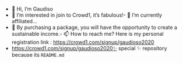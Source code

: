 - 👋 Hi, I’m Gaudiso
- 👀 I’m interested in join to Crowd1, it’s fabulous!- 🌱 I’m currently affiliated...
- 💞️ By purchasing a package, you will have the opportunity to create a sustainable income.- 📫 How to reach me? Here is my personal registration link : https://crowd1.com/signup/gaudioso2020
- https://crowd1.com/signup/gaudioso2020✨ special ✨ repository because its `README.md` 
